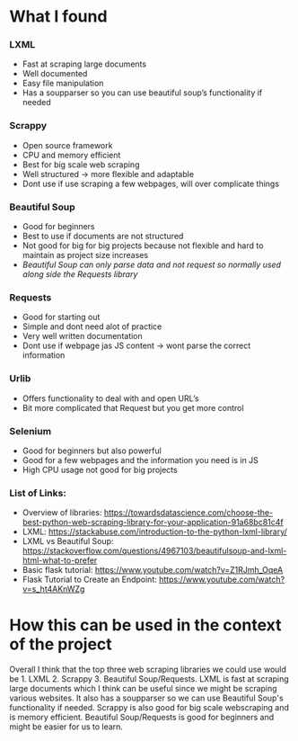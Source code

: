 # What I found
### LXML
- Fast at scraping large documents
- Well documented
- Easy file manipulation
- Has a soupparser so you can use beautiful soup’s functionality if needed
  
### Scrappy
- Open source framework
- CPU and memory efficient
- Best for big scale web scraping
- Well structured → more flexible and adaptable
- Dont use if use scraping a few webpages, will over complicate things

### Beautiful Soup
- Good for beginners
- Best to use if documents are not structured
- Not good for big for big projects because not flexible and hard to maintain as project size increases
- *Beautiful Soup can only parse data and not request so normally used along side the Requests library*

### Requests
- Good for starting out
- Simple and dont need alot of practice
- Very well written documentation
- Dont use if webpage jas JS content → wont parse the correct information

### Urlib
- Offers functionality to deal with and open URL’s
- Bit more complicated that Request but you get more control 

### Selenium
- Good for beginners but also powerful
- Good for a few webpages and the information you need is in JS 
- High CPU usage not good for big projects

### List of Links: 
- Overview of libraries: https://towardsdatascience.com/choose-the-best-python-web-scraping-library-for-your-application-91a68bc81c4f
- LXML: https://stackabuse.com/introduction-to-the-python-lxml-library/
- LXML vs Beautiful Soup: https://stackoverflow.com/questions/4967103/beautifulsoup-and-lxml-html-what-to-prefer
- Basic flask tutorial: https://www.youtube.com/watch?v=Z1RJmh_OqeA
- Flask Tutorial to Create an Endpoint: https://www.youtube.com/watch?v=s_ht4AKnWZg 

# How this can be used in the context of the project
Overall I think that the top three web scraping libraries we could use would be 1. LXML 2. Scrappy 3. Beautiful Soup/Requests. LXML is fast at scraping 
large documents which I think can be useful since we might be scraping various websites. It also has a soupparser so we can use Beautiful Soup's functionality
if needed. Scrappy is also good for big scale webscraping and is memory efficient. Beautiful Soup/Requests is good for beginners and might be easier for us to learn.

